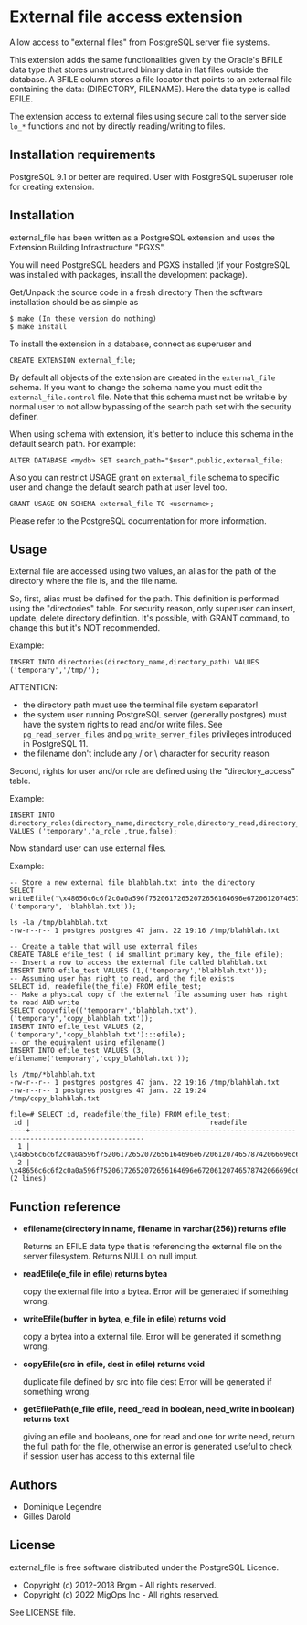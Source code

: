 External file access extension
==============================

Allow access to "external files" from PostgreSQL server file systems.

This extension adds the same functionalities given by the Oracle's BFILE data
type that stores unstructured binary data in flat files outside the database.
A BFILE column stores a file locator that points to an external file containing
the data: (DIRECTORY, FILENAME). Here the data type is called EFILE.

The extension access to external files using secure call to the server side `lo_*`
functions and not by directly reading/writing to files.

Installation requirements
-------------------------

PostgreSQL 9.1 or better are required.
User with PostgreSQL superuser role for creating extension.

Installation
------------

external_file has been written as a PostgreSQL extension and uses the Extension
Building Infrastructure "PGXS".

You will need PostgreSQL headers and PGXS installed (if your PostgreSQL was
installed with packages, install the development package).

Get/Unpack the source code in a fresh directory Then the software installation
should be as simple as

	$ make (In these version do nothing)
	$ make install

To install the extension in a database, connect as superuser and

	CREATE EXTENSION external_file;

By default all objects of the extension are created in the `external_file` schema.
If you want to change the schema name you must edit the `external_file.control`
file. Note that this schema must not be writable by normal user to not allow
bypassing of the search path set with the security definer.


When using schema with extension, it's better to include this schema in the
default search path. For example:

	ALTER DATABASE <mydb> SET search_path="$user",public,external_file;

Also you can restrict USAGE grant on `external_file` schema to specific user and
change the default search path at user level too.

	GRANT USAGE ON SCHEMA external_file TO <username>;

Please refer to the PostgreSQL documentation for more information.


Usage
-----

External file are accessed using two values, an alias for the path of the
directory where the file is, and the file name.

So, first, alias must be defined for the path. This definition is performed
using the "directories" table. For security reason, only superuser can insert,
update, delete directory definition. It's possible, with GRANT command, to
change this but it's NOT recommended.

Example:

	INSERT INTO directories(directory_name,directory_path) VALUES ('temporary','/tmp/');

ATTENTION:
 * the directory path must use the terminal file system separator!
 * the system user running PostgreSQL server (generally postgres) must have the
   system rights to read and/or write files. See `pg_read_server_files` and
   `pg_write_server_files` privileges introduced in PostgreSQL 11.
 * the filename don't include any / or \ character for security reason

Second, rights for user and/or role are defined using the "directory_access"
table.

Example:

	INSERT INTO directory_roles(directory_name,directory_role,directory_read,directory_write) VALUES ('temporary','a_role',true,false);

Now standard user can use external files.

Example:

	-- Store a new external file blahblah.txt into the directory
	SELECT writeEfile('\x48656c6c6f2c0a0a596f75206172652072656164696e67206120746578742066696c652e0a0a526567617264732c0a', ('temporary', 'blahblah.txt'));

	ls -la /tmp/blahblah.txt 
	-rw-r--r-- 1 postgres postgres 47 janv. 22 19:16 /tmp/blahblah.txt

	-- Create a table that will use external files
	CREATE TABLE efile_test ( id smallint primary key, the_file efile);
	-- Insert a row to access the external file called blahblah.txt
	INSERT INTO efile_test VALUES (1,('temporary','blahblah.txt'));
	-- Assuming user has right to read, and the file exists
	SELECT id, readefile(the_file) FROM efile_test;
	-- Make a physical copy of the external file assuming user has right to read AND write
	SELECT copyefile(('temporary','blahblah.txt'),('temporary','copy_blahblah.txt'));
	INSERT INTO efile_test VALUES (2, ('temporary','copy_blahblah.txt'):::efile);
	-- or the equivalent using efilename()
	INSERT INTO efile_test VALUES (3, efilename('temporary','copy_blahblah.txt'));

	ls /tmp/*blahblah.txt
	-rw-r--r-- 1 postgres postgres 47 janv. 22 19:16 /tmp/blahblah.txt
	-rw-r--r-- 1 postgres postgres 47 janv. 22 19:24 /tmp/copy_blahblah.txt

	file=# SELECT id, readefile(the_file) FROM efile_test;
	 id |                                            readefile                                             
	----+--------------------------------------------------------------------------------------------------
	  1 | \x48656c6c6f2c0a0a596f75206172652072656164696e67206120746578742066696c652e0a0a526567617264732c0a
	  2 | \x48656c6c6f2c0a0a596f75206172652072656164696e67206120746578742066696c652e0a0a526567617264732c0a
	(2 lines)


Function reference
------------------

* **efilename(directory in name, filename in varchar(256)) returns efile**

  Returns an EFILE data type that is referencing the external file on the server filesystem.
  Returns NULL on null imput.


* **readEfile(e_file in efile) returns bytea**

  copy the external file into a bytea.
  Error will be generated if something wrong.

* **writeEfile(buffer in bytea, e_file in efile) returns void**

  copy a bytea into a external file.
  Error will be generated if something wrong.

* **copyEfile(src in efile, dest in efile) returns void**

  duplicate file defined by src into file dest
  Error will be generated if something wrong.

* **getEfilePath(e_file efile, need_read in boolean, need_write in boolean) returns text**

  giving an efile and booleans, one for read and one for write need, return the
  full path for the file, otherwise an error is generated 
  useful to check if session user has access to this external file

Authors
-------

* Dominique Legendre
* Gilles Darold

License
-------

external_file is free software distributed under the PostgreSQL Licence.

* Copyright (c) 2012-2018 Brgm - All rights reserved.
* Copyright (c) 2022 MigOps Inc - All rights reserved.

See LICENSE file.
